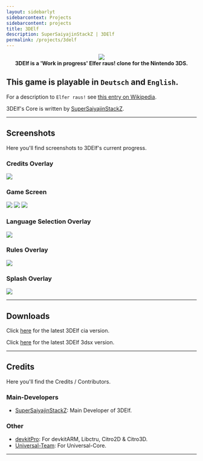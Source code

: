 ```yaml
---
layout: sidebarlyt
sidebarcontext: Projects
sidebarcontent: projects
title: 3DElf
description: SuperSaiyajinStackZ | 3DElf
permalink: /projects/3delf
---
```


<p align="center">
	<a href="https://github.com/SuperSaiyajinStackZ/3DElf/releases/latest"><img src="/assets/images/3delf/banner.png"></a><br>
	<b>3DElf is a 'Work in progress' Elfer raus! clone for the Nintendo 3DS.</b>
</p>

## This game is playable in `Deutsch` and `English`.

For a description to `Elfer raus!` see [this entry on Wikipedia](https://en.wikipedia.org/wiki/Domino_(card_game)#Elfer_Raus!).

3DElf's Core is written by [SuperSaiyajinStackZ](https://github.com/SuperSaiyajinStackZ).
<hr>

## Screenshots
Here you'll find screenshots to 3DElf's current progress.

### Credits Overlay
![](/assets/images/3delf/credits_en.png)

### Game Screen
![](/assets/images/3delf/instructions_en.png) ![](/assets/images/3delf/game_screen_en.png) ![](/assets/images/3delf/sub_menu_en.png)

### Language Selection Overlay
![](/assets/images/3delf/language_overlay_en.png)

### Rules Overlay
![](/assets/images/3delf/rules_en.png)

### Splash Overlay
![](/assets/images/3delf/splash_en.png)
<hr>

## Downloads
Click [here](https://github.com/SuperSaiyajinStackZ/3DElf/releases/latest/download/3DElf.cia) for the latest 3DElf cia version.

Click [here](https://github.com/SuperSaiyajinStackZ/3DElf/releases/latest/download/3DElf.3dsx) for the latest 3DElf 3dsx version.
<hr>

## Credits
Here you'll find the Credits / Contributors.

### Main-Developers
- [SuperSaiyajinStackZ](https://github.com/SuperSaiyajinStackZ): Main Developer of 3DElf.

### Other
- [devkitPro](https://github.com/devkitPro): For devkitARM, Libctru, Citro2D & Citro3D.
- [Universal-Team](https://github.com/Universal-Team): For Universal-Core.
<hr>